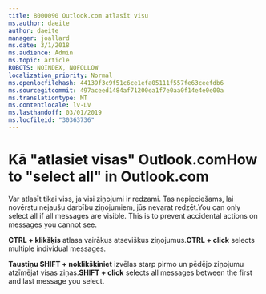 ```yaml
---
title: 8000090 Outlook.com atlasīt visu
ms.author: daeite
author: daeite
manager: joallard
ms.date: 3/1/2018
ms.audience: Admin
ms.topic: article
ROBOTS: NOINDEX, NOFOLLOW
localization_priority: Normal
ms.openlocfilehash: 44139f3c9f51c6ce1efa05111f557fe63ceefdb6
ms.sourcegitcommit: 497aceed1484af71200ea1f7e0aa0f14e4e0e00a
ms.translationtype: MT
ms.contentlocale: lv-LV
ms.lasthandoff: 03/01/2019
ms.locfileid: "30363736"
---
```

# <a name="how-to-select-all-in-outlookcom"></a><span data-ttu-id="84a2d-102">Kā "atlasiet visas" Outlook.com</span><span class="sxs-lookup"><span data-stu-id="84a2d-102">How to "select all" in Outlook.com</span></span>

<span data-ttu-id="84a2d-p101">Var atlasīt tikai viss, ja visi ziņojumi ir redzami. Tas nepieciešams, lai novērstu nejaušu darbību ziņojumiem, jūs nevarat redzēt.</span><span class="sxs-lookup"><span data-stu-id="84a2d-p101">You can only select all if all messages are visible. This is to prevent accidental actions on messages you cannot see.</span></span>

<span data-ttu-id="84a2d-105">**CTRL + klikšķis** atlasa vairākus atsevišķus ziņojumus.</span><span class="sxs-lookup"><span data-stu-id="84a2d-105">**CTRL + click** selects multiple individual messages.</span></span>

<span data-ttu-id="84a2d-106">**Taustiņu SHIFT + noklikšķiniet** izvēlas starp pirmo un pēdējo ziņojumu atzīmējat visas ziņas.</span><span class="sxs-lookup"><span data-stu-id="84a2d-106">**SHIFT + click** selects all messages between the first and last message you select.</span></span>